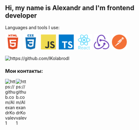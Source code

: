 ## Hi, my name is Alexandr and I'm frontend developer
Languages and tools I use:
<div>
  <img src="https://github.com/devicons/devicon/blob/master/icons/html5/html5-plain-wordmark.svg" title="HTML" alt="HTML" width="50" height="50"/>&nbsp;
  <img src="https://github.com/devicons/devicon/blob/master/icons/css3/css3-plain-wordmark.svg" title="CSS" alt="CSS" width="50" height="50"/>&nbsp;
  <img src="https://github.com/devicons/devicon/blob/master/icons/javascript/javascript-original.svg" title="JavaScript" alt="JavaScript" width="50" height="50"/>&nbsp;
  <img src="https://github.com/devicons/devicon/blob/master/icons/typescript/typescript-original.svg" title="TypeScript" alt="TypeScript" width="50" height="50"/>&nbsp;
  <img src="https://github.com/devicons/devicon/blob/master/icons/react/react-original-wordmark.svg" title="React" alt="React" width="50" height="50"/>&nbsp;
  <img src="https://github.com/devicons/devicon/blob/master/icons/redux/redux-original.svg" title="React" alt="Redux" width="50" height="50"/>&nbsp;
    <img src="https://github.com/devicons/devicon/blob/master/icons/postman/postman-original.svg" title="React" alt="Postman" width="50" height="50"/>&nbsp;

</div>
<br/>     
    <img align="left" alt="https://github.com/lKolabrodl" src="https://www.codewars.com/users/LuckyLifeMan/badges/small" />
<br/>

### Мои контакты:
[<img align="left" alt="https://github.com/AlexandrKovalev1" width="35px" src="https://img.icons8.com/?size=100&id=112159&format=png&color=000000" />][telegram]
[<img align="left" alt="https://github.com/AlexandrKovalev1" width="35px" src="https://img.icons8.com/?size=100&id=112287&format=png&color=000000" />][vk]
<br/>

[telegram]:https://t.me/FrontendDevAlexander
[vk]: https://vk.com/id26745777
  
